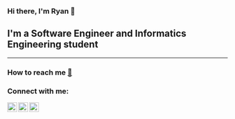 ### Hi there, I'm Ryan 👋

## I'm a Software Engineer and Informatics Engineering student

---

### How to reach me [📩](mailto:ryannadiputraa@gmail.com)

### Connect with me:

[<img align="left" alt="codeSTACKr | Twitter" width="22px" src="https://cdn.jsdelivr.net/npm/simple-icons@v3/icons/twitter.svg" />][twitter]
[<img align="left" alt="codeSTACKr | LinkedIn" width="22px" src="https://cdn.jsdelivr.net/npm/simple-icons@v3/icons/linkedin.svg" />][linkedin]
[<img align="left" alt="codeSTACKr | Instagram" width="22px" src="https://cdn.jsdelivr.net/npm/simple-icons@v3/icons/instagram.svg" />][instagram]

<br />

[twitter]: https://twitter.com/ryanadiputra_
[instagram]: https://www.instagram.com/bukanryan/
[linkedin]: https://linkedin.com/in/ryanadiputraa/

